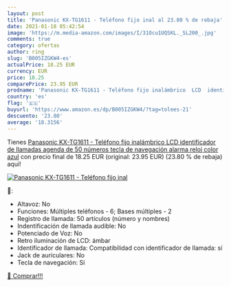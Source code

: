 ```yaml
---
layout: post
title: 'Panasonic KX-TG1611 - Teléfono fijo inal al 23.80 % de rebaja'
date: 2021-01-18 05:42:54
image: 'https://m.media-amazon.com/images/I/31Ocu1UQSKL._SL200_.jpg'
comments: true
category: ofertas
author: ring
slug: 'B005IZGKW4-es'
actualPrice: 18.25 EUR
currency: EUR
price: 18.25
comparePrice: 23.95 EUR
prodname: 'Panasonic KX-TG1611 - Teléfono fijo inalámbrico  LCD  identificador de llamadas  agenda de 50 números  tecla de navegación  alarma  reloj   color azul'
country: 'es'
flag: '🇪🇸'
buyurl: 'https://www.amazon.es/dp/B005IZGKW4/?tag=tolees-21'
descuento: '23.80'
average: '18.3156'
---
```


Tienes [Panasonic KX-TG1611 - Teléfono fijo inalámbrico  LCD  identificador de llamadas  agenda de 50 números  tecla de navegación  alarma  reloj   color azul](https://www.amazon.es/dp/B005IZGKW4/?tag=tolees-21) con precio final de  18.25 EUR (original: 23.95 EUR) (23.80 %  de rebaja) aqui!

[![Panasonic KX-TG1611 - Teléfono fijo inal](https://m.media-amazon.com/images/I/31Ocu1UQSKL._SL200_.jpg)](https://www.amazon.es/dp/B005IZGKW4/?tag=tolees-21)

🔎:

- Altavoz: No
- Funciones: Múltiples teléfonos - 6; Bases múltiples - 2
- Registro de llamada: 50 artículos (número y nombres)
- Indentificación de llamada audible: No
- Potenciado de Voz: No
- Retro iluminación de LCD: ámbar
- Identificador de llamada: Compatibilidad con identificador de llamada: sí
- Jack de auriculares: No
- Tecla de navegación: Sí

[🛒 Comprar!!!](https://www.amazon.es/dp/B005IZGKW4/?tag=tolees-21)
